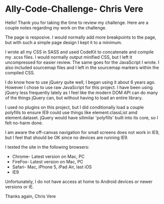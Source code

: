 # Ally-Code-Challenge- Chris Vere

Hello! Thank you for taking the time to review my challenge. Here are a couple notes regarding my work on the challenge.

The page is resposive. I would normally add more breakpoints to the page, but with such a simple page design I kept it to a minimum.

I wrote all my CSS in SASS and used CodeKit to concatenate and compile my .scss files. I would normally output minified CSS, but I left it uncompressed for easier review. The same goes for the JavaScript I wrote. I also included sourcemap files and I left in the sourcemap markers within the compiled CSS.

I do know how to use jQuery quite well, I began using it about 6 years ago. However I chose to use raw JavaScript for this project. I have been using jQuery less frequently lately as I feel like the modern DOM API can do many of the things jQuery can, but without having to load an entire library.

I used no plugins on this project, but I did conditionally load a couple polyfills to ensure IE9 could use things like element.classList amd element.dataset. jQuery would have silimilar 'polyfills' built into its core, so I felt no-harm done.

I am aware the off-canvas navigation for small screens does not work in IE9, but I feel that should be OK since no devices are running IE9.

I tested the site in the following browsers:

- Chrome- Latest version on Mac, PC
- FireFox- Latest version on Mac, PC
- Safari- Mac, iPhone 5, iPad Air, last iOS
- IE9

Unfortunately, I do not have access at home to Android devices or newer versions or IE.

Thanks again,
Chris Vere